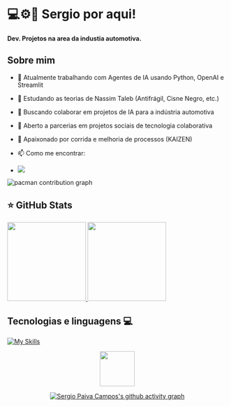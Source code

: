# 💻⚙️🧠 Sergio por aqui!
<p align="left">
  <strong>Dev. Projetos na area da industia automotiva. <br></strong>
  
 </p>

## Sobre mim


- 🔭 Atualmente trabalhando com Agentes de IA usando Python, OpenAI e Streamlit
- 🌱 Estudando as teorias de Nassim Taleb (Antifrágil, Cisne Negro, etc.)
- 👯  Buscando colaborar em projetos de IA para a indústria automotiva
- 🤝 Aberto a parcerias em projetos sociais de tecnologia colaborativa
- 💬 Apaixonado por corrida e melhoria de processos (KAIZEN)
- 📫 Como me encontrar: 
  
- <a href="https://www.linkedin.com/in/sergiokmpos/" target="_blank"><img src="https://img.shields.io/badge/-LinkedIn-%230077B5?style=for-the-badge&logo=linkedin&logoColor=white" target="_blank"></a>

<picture>
  <source media="(prefers-color-scheme: dark)" srcset="https://raw.githubusercontent.com/sergiokmpos/sergiokmpos/output/pacman-contribution-graph-dark.svg">
  <source media="(prefers-color-scheme: light)" srcset="https://raw.githubusercontent.com/sergiokmpos/sergiokmpos/output/pacman-contribution-graph.svg">
  <img alt="pacman contribution graph" src="https://raw.githubusercontent.com/sergiokmpos/sergiokmpos/output/pacman-contribution-graph.svg">
</picture>


## ⭐ GitHub Stats
<a href="https://github.com/sergiokmpos">
  <img height="180em" src="https://github-readme-stats.vercel.app/api?username=sergiokmpos&show_icons=true&include_all_commits=true&count_private=true&title_color=4da6ff&text_color=ffffff&icon_color=1e90ff&bg_color=0a1e3f"/>
  <img height="180em" src="https://github-readme-stats.vercel.app/api/top-langs/?username=sergiokmpos&layout=compact&langs_count=6&title_color=4da6ff&text_color=ffffff&icon_color=1e90ff&bg_color=0a1e3f"/>
</a>

## Tecnologias e linguagens 💻

[![My Skills](https://skillicons.dev/icons?i=python,html,css,ai,c# )](https://skillicons.dev)

<div align="center">
  <img src="https://visitor-badge.laobi.icu/badge?page_id=sergiokmpos.sergiokmpos&left_color=0a1e3f&right_color=1e90ff" width="80" />
</div>

<div align="center">
  
 [![Sergio Paiva Campos's github activity graph](https://github-readme-activity-graph.vercel.app/graph?username=sergiokmpos&bg_color=0a1e3f&color=4da6ff&line=1e90ff&point=1e90ff&area=true&area_color=4682b4&hide_border=true)](https://github.com/ashutosh00710/github-readme-activity-graph)

